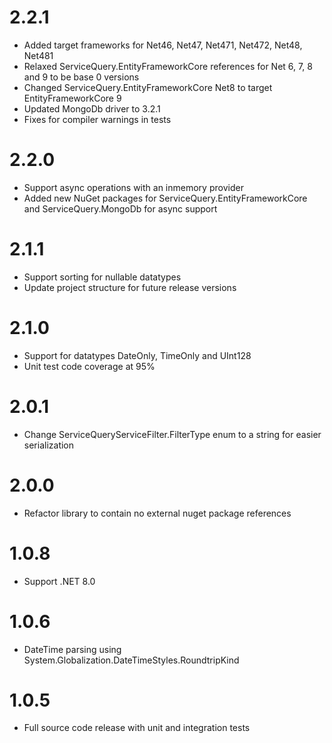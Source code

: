 # 2.2.1
- Added target frameworks for Net46, Net47, Net471, Net472, Net48, Net481
- Relaxed ServiceQuery.EntityFrameworkCore references for Net 6, 7, 8 and 9 to be base 0 versions
- Changed ServiceQuery.EntityFrameworkCore Net8 to target EntityFrameworkCore 9 
- Updated MongoDb driver to 3.2.1
- Fixes for compiler warnings in tests

# 2.2.0
- Support async operations with an inmemory provider
- Added new NuGet packages for ServiceQuery.EntityFrameworkCore and ServiceQuery.MongoDb for async support

# 2.1.1
- Support sorting for nullable datatypes
- Update project structure for future release versions

# 2.1.0
- Support for datatypes DateOnly, TimeOnly and UInt128
- Unit test code coverage at 95%

# 2.0.1
- Change ServiceQueryServiceFilter.FilterType enum to a string for easier serialization

# 2.0.0
- Refactor library to contain no external nuget package references

# 1.0.8
- Support .NET 8.0

# 1.0.6
- DateTime parsing using System.Globalization.DateTimeStyles.RoundtripKind

# 1.0.5
- Full source code release with unit and integration tests

